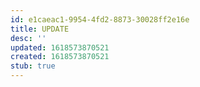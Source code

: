 ```yaml
---
id: e1caeac1-9954-4fd2-8873-30028ff2e16e
title: UPDATE
desc: ''
updated: 1618573870521
created: 1618573870521
stub: true
---
```



